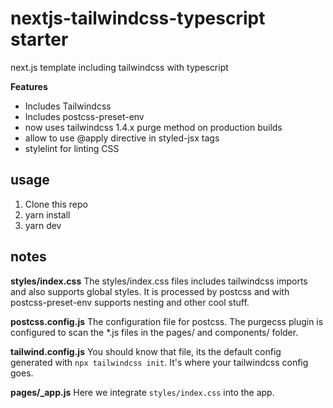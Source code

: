 # nextjs-tailwindcss-typescript starter

next.js template including tailwindcss with typescript

**Features**

- Includes Tailwindcss
- Includes postcss-preset-env
- now uses tailwindcss 1.4.x purge method on production builds
- allow to use @apply directive in styled-jsx tags
- stylelint for linting CSS

## usage

1. Clone this repo
2. yarn install
3. yarn dev

## notes

**styles/index.css**
The styles/index.css files includes tailwindcss imports and also supports global styles. It is processed by postcss and with postcss-preset-env supports nesting and other cool stuff.

**postcss.config.js**
The configuration file for postcss. The purgecss plugin is configured to scan the \*.js files in the pages/ and components/ folder.

**tailwind.config.js**
You should know that file, its the default config generated with `npx tailwindcss init`. It's where your tailwindcss config goes.

**pages/\_app.js**
Here we integrate `styles/index.css` into the app.
